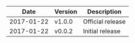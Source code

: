 | Date        | Version | Description |
| ----------- | ------- | ----------- |
| 2017-01-22  | v1.0.0  | Official release |
| 2017-01-22  | v0.0.2  | Initial release |

